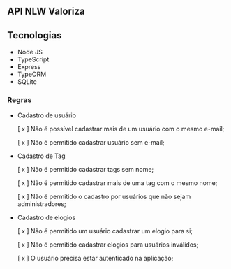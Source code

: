 ## API NLW Valoriza

## Tecnologias

 - Node JS
 - TypeScript
 - Express
 - TypeORM
 - SQLite 

### Regras

- Cadastro de usuário

    [ x ] Não é possível cadastrar mais de um usuário com o mesmo e-mail;

    [ x ] Não é permitido cadastrar usuário sem e-mail;

- Cadastro de Tag

    [ x ] Não é permitido cadastrar tags sem nome;

    [ x ] Não é permitido cadastrar mais de uma tag com o mesmo nome;

    [ x ] Não é permitido o cadastro por usuários que não sejam administradores;

- Cadastro de elogios

    [ x ] Não é permitido um usuário cadastrar um elogio para si;

    [ x ] Não é permitido cadastrar elogios para usuários inválidos;

    [ x ] O usuário precisa estar autenticado na aplicação;